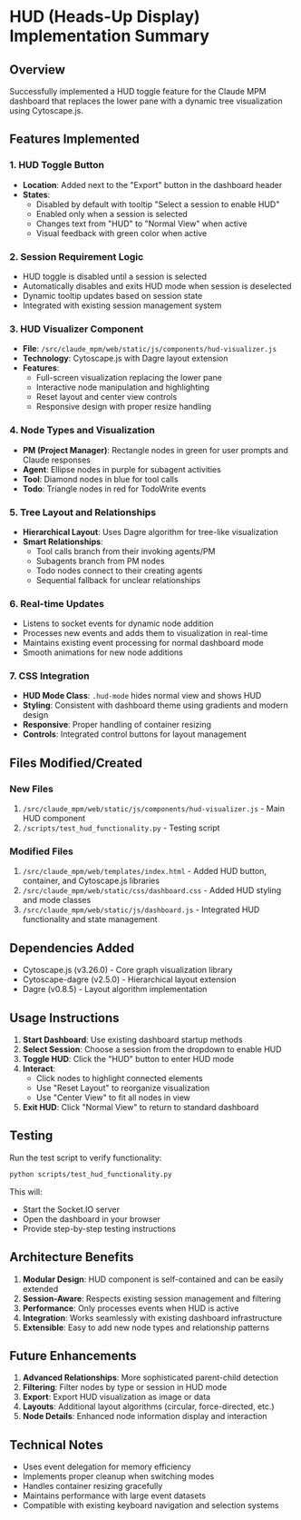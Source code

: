 # HUD (Heads-Up Display) Implementation Summary

## Overview
Successfully implemented a HUD toggle feature for the Claude MPM dashboard that replaces the lower pane with a dynamic tree visualization using Cytoscape.js.

## Features Implemented

### 1. HUD Toggle Button
- **Location**: Added next to the "Export" button in the dashboard header
- **States**: 
  - Disabled by default with tooltip "Select a session to enable HUD"
  - Enabled only when a session is selected
  - Changes text from "HUD" to "Normal View" when active
  - Visual feedback with green color when active

### 2. Session Requirement Logic
- HUD toggle is disabled until a session is selected
- Automatically disables and exits HUD mode when session is deselected
- Dynamic tooltip updates based on session state
- Integrated with existing session management system

### 3. HUD Visualizer Component
- **File**: `/src/claude_mpm/web/static/js/components/hud-visualizer.js`
- **Technology**: Cytoscape.js with Dagre layout extension
- **Features**:
  - Full-screen visualization replacing the lower pane
  - Interactive node manipulation and highlighting
  - Reset layout and center view controls
  - Responsive design with proper resize handling

### 4. Node Types and Visualization
- **PM (Project Manager)**: Rectangle nodes in green for user prompts and Claude responses
- **Agent**: Ellipse nodes in purple for subagent activities
- **Tool**: Diamond nodes in blue for tool calls
- **Todo**: Triangle nodes in red for TodoWrite events

### 5. Tree Layout and Relationships
- **Hierarchical Layout**: Uses Dagre algorithm for tree-like visualization
- **Smart Relationships**: 
  - Tool calls branch from their invoking agents/PM
  - Subagents branch from PM nodes
  - Todo nodes connect to their creating agents
  - Sequential fallback for unclear relationships

### 6. Real-time Updates
- Listens to socket events for dynamic node addition
- Processes new events and adds them to visualization in real-time
- Maintains existing event processing for normal dashboard mode
- Smooth animations for new node additions

### 7. CSS Integration
- **HUD Mode Class**: `.hud-mode` hides normal view and shows HUD
- **Styling**: Consistent with dashboard theme using gradients and modern design
- **Responsive**: Proper handling of container resizing
- **Controls**: Integrated control buttons for layout management

## Files Modified/Created

### New Files
1. `/src/claude_mpm/web/static/js/components/hud-visualizer.js` - Main HUD component
2. `/scripts/test_hud_functionality.py` - Testing script

### Modified Files
1. `/src/claude_mpm/web/templates/index.html` - Added HUD button, container, and Cytoscape.js libraries
2. `/src/claude_mpm/web/static/css/dashboard.css` - Added HUD styling and mode classes
3. `/src/claude_mpm/web/static/js/dashboard.js` - Integrated HUD functionality and state management

## Dependencies Added
- Cytoscape.js (v3.26.0) - Core graph visualization library
- Cytoscape-dagre (v2.5.0) - Hierarchical layout extension
- Dagre (v0.8.5) - Layout algorithm implementation

## Usage Instructions

1. **Start Dashboard**: Use existing dashboard startup methods
2. **Select Session**: Choose a session from the dropdown to enable HUD
3. **Toggle HUD**: Click the "HUD" button to enter HUD mode
4. **Interact**: 
   - Click nodes to highlight connected elements
   - Use "Reset Layout" to reorganize visualization
   - Use "Center View" to fit all nodes in view
5. **Exit HUD**: Click "Normal View" to return to standard dashboard

## Testing

Run the test script to verify functionality:
```bash
python scripts/test_hud_functionality.py
```

This will:
- Start the Socket.IO server
- Open the dashboard in your browser
- Provide step-by-step testing instructions

## Architecture Benefits

1. **Modular Design**: HUD component is self-contained and can be easily extended
2. **Session-Aware**: Respects existing session management and filtering
3. **Performance**: Only processes events when HUD is active
4. **Integration**: Works seamlessly with existing dashboard infrastructure
5. **Extensible**: Easy to add new node types and relationship patterns

## Future Enhancements

1. **Advanced Relationships**: More sophisticated parent-child detection
2. **Filtering**: Filter nodes by type or session in HUD mode
3. **Export**: Export HUD visualization as image or data
4. **Layouts**: Additional layout algorithms (circular, force-directed, etc.)
5. **Node Details**: Enhanced node information display and interaction

## Technical Notes

- Uses event delegation for memory efficiency
- Implements proper cleanup when switching modes
- Handles container resizing gracefully
- Maintains performance with large event datasets
- Compatible with existing keyboard navigation and selection systems